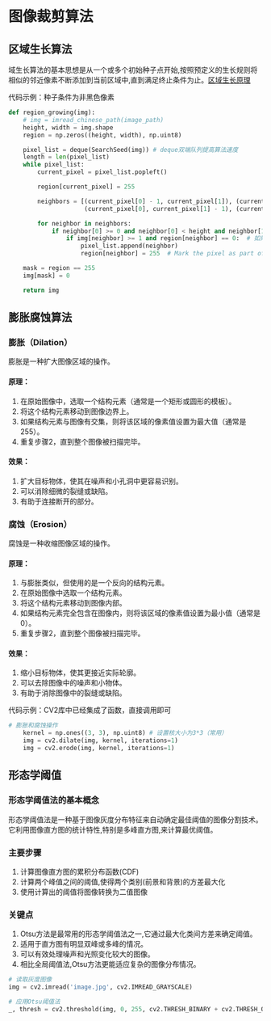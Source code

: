 # 图像裁剪算法

## 区域生长算法

域生长算法的基本思想是从一个或多个初始种子点开始,按照预定义的生长规则将相似的邻近像素不断添加到当前区域中,直到满足终止条件为止。[区域生长原理](https://cloud.baidu.com/article/3043199) 

代码示例：种子条件为非黑色像素

```python
def region_growing(img):
    # img = imread_chinese_path(image_path)
    height, width = img.shape
    region = np.zeros((height, width), np.uint8)

    pixel_list = deque(SearchSeed(img)) # deque双端队列提高算法速度
    length = len(pixel_list)
    while pixel_list:
        current_pixel = pixel_list.popleft()

        region[current_pixel] = 255

        neighbors = [(current_pixel[0] - 1, current_pixel[1]), (current_pixel[0] + 1, current_pixel[1]),
                     (current_pixel[0], current_pixel[1] - 1), (current_pixel[0], current_pixel[1] + 1)]

        for neighbor in neighbors:
            if neighbor[0] >= 0 and neighbor[0] < height and neighbor[1] >= 0 and neighbor[1] < width:
                if img[neighbor] >= 1 and region[neighbor] == 0:  # 如果像素是白色且不在区域内
                    pixel_list.append(neighbor)
                    region[neighbor] = 255  # Mark the pixel as part of the region as soon as it's added to the list

    mask = region == 255
    img[mask] = 0

    return img

```



## 膨胀腐蚀算法

### 膨胀（Dilation）

膨胀是一种扩大图像区域的操作。

#### 原理：

1. 在原始图像中，选取一个结构元素（通常是一个矩形或圆形的模板）。
2. 将这个结构元素移动到图像边界上。
3. 如果结构元素与图像有交集，则将该区域的像素值设置为最大值（通常是255）。
4. 重复步骤2，直到整个图像被扫描完毕。

#### 效果：

1. 扩大目标物体，使其在噪声和小孔洞中更容易识别。
2. 可以消除细微的裂缝或缺陷。
3. 有助于连接断开的部分。

### 腐蚀（Erosion）

腐蚀是一种收缩图像区域的操作。

#### 原理：

1. 与膨胀类似，但使用的是一个反向的结构元素。
2. 在原始图像中选取一个结构元素。
3. 将这个结构元素移动到图像内部。
4. 如果结构元素完全包含在图像内，则将该区域的像素值设置为最小值（通常是0）。
5. 重复步骤2，直到整个图像被扫描完毕。

#### 效果：

1. 缩小目标物体，使其更接近实际轮廓。
2. 可以去除图像中的噪声和小物体。
3. 有助于消除图像中的裂缝或缺陷。

代码示例：CV2库中已经集成了函数，直接调用即可

```python
# 膨胀和腐蚀操作
    kernel = np.ones((3, 3), np.uint8) # 设置核大小为3*3（常用）
    img = cv2.dilate(img, kernel, iterations=1)
    img = cv2.erode(img, kernel, iterations=1)
```



## 形态学阈值

### 形态学阈值法的基本概念

形态学阈值法是一种基于图像灰度分布特征来自动确定最佳阈值的图像分割技术。它利用图像直方图的统计特性,特别是多峰直方图,来计算最优阈值。

### 主要步骤

1. 计算图像直方图的累积分布函数(CDF)
2. 计算两个峰值之间的阈值,使得两个类别(前景和背景)的方差最大化
3. 使用计算出的阈值将图像转换为二值图像

### 关键点

1. Otsu方法是最常用的形态学阈值法之一,它通过最大化类间方差来确定阈值。
2. 适用于直方图有明显双峰或多峰的情况。
3. 可以有效处理噪声和光照变化较大的图像。
4. 相比全局阈值法,Otsu方法更能适应复杂的图像分布情况。

```python
# 读取灰度图像
img = cv2.imread('image.jpg', cv2.IMREAD_GRAYSCALE)

# 应用Otsu阈值法
_, thresh = cv2.threshold(img, 0, 255, cv2.THRESH_BINARY + cv2.THRESH_OTSU) #返回计算出的最佳阈值和图像
```

